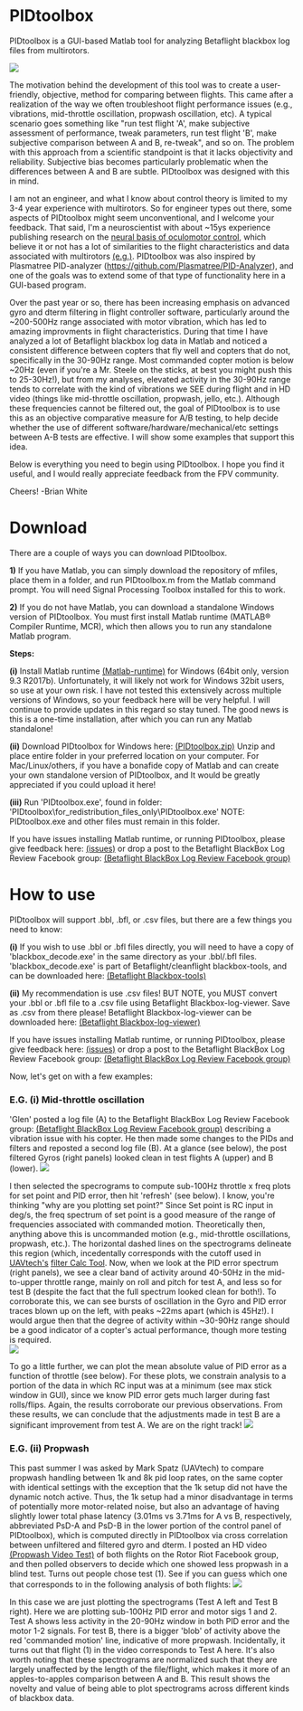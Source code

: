
# PIDtoolbox

PIDtoolbox is a GUI-based Matlab tool for analyzing Betaflight blackbox log files from multirotors.

![](images/PIDtoolboxGUIexample.png)

The motivation behind the development of this tool was to create a user-friendly, objective, method for comparing between flights. This came after a realization of the way we often troubleshoot flight performance issues (e.g., vibrations, mid-throttle oscillation, propwash oscillation, etc). A typical scenario goes something like "run test flight 'A', make subjective assessment of performance, tweak parameters, run test flight 'B', make subjective comparison between A and B, re-tweak", and so on. The problem with this approach from a scientific standpoint is that it lacks objectivity and reliability. Subjective bias becomes particularly problematic when the differences between A and B are subtle. PIDtoolbox was designed with this in mind.

I am not an engineer, and what I know about control theory is limited to my 3-4 year experience with multirotors. So for engineer types out there, some aspects of PIDtoolbox might seem unconventional, and I welcome your feedback. That said, I'm a neuroscientist with about ~15ys experience publishing research on the <a href="https://sites.google.com/site/bjw112968/" target="blank">neural basis of oculomotor control</a>, which believe it or not has a lot of similarities to the flight characteristics and data associated with multirotors <a href="https://www.youtube.com/watch?v=UEqraYeP7Qs" target="blank">(e.g.)</a>. PIDtoolbox was also inspired by Plasmatree PID-analyzer (https://github.com/Plasmatree/PID-Analyzer), and one of the goals was to extend some of that type of functionality here in a GUI-based program.

Over the past year or so, there has been increasing emphasis on advanced gyro and dterm filtering in flight controller software, particularly around the ~200-500Hz range associated with motor vibration, which has led to amazing improvments in flight characteristics. During that time I have analyzed a lot of Betaflight blackbox log data in Matlab and noticed a consistent difference between copters that fly well and copters that do not, specifically in the 30-90Hz range. Most commanded copter motion is below ~20Hz (even if you're a Mr. Steele on the sticks, at best you might push this to 25-30Hz!), but from my analyses, elevated activity in the 30-90Hz range tends to correlate with the kind of vibrations we SEE during flight and in HD video (things like mid-throttle oscillation, propwash, jello, etc.). Although these frequencies cannot be filtered out, the goal of PIDtoolbox is to use this as an objective comparative measure for A/B testing, to help decide whether the use of different software/hardware/mechanical/etc settings between A-B tests are effective. I will show some examples that support this idea.

Below is everything you need to begin using PIDtoolbox. I hope you find it useful, and I would really appreciate feedback from the FPV community.

Cheers! 
  -Brian White

# Download

There are a couple of ways you can download PIDtoolbox. 

**1)** If you have Matlab, you can simply download the repository of mfiles, place them in a folder, and run PIDtoolbox.m from the Matlab command prompt. You will need Signal Processing Toolbox installed for this to work.

**2)** If you do not have Matlab, you can download a standalone Windows version of PIDtoolbox. You must first install Matlab runtime (MATLAB® Compiler Runtime, MCR), which then allows you to run any standalone Matlab program.

**Steps:**

**(i)** Install Matlab runtime <a href="https://www.mathworks.com/products/compiler/matlab-runtime.html" target="blank">(Matlab-runtime)</a> for Windows (64bit only, version 9.3 R2017b). Unfortunately, it will likely not work for Windows 32bit users, so use at your own risk. I have not tested this extensively across multiple versions of Windows, so your feedback here will be very helpful. I will continue to provide updates in this regard so stay tuned. The good news is this is a one-time installation, after which you can run any Matlab standalone!

**(ii)** Download PIDtoolbox for Windows here:
<a href="https://github.com/bw1129/PIDtoolbox/releases" target="blank">(PIDtoolbox.zip)</a> Unzip and place entire folder in your preferred location on your computer. For Mac/Linux/others, if you have a bonafide copy of Matlab and can create your own standalone version of PIDtoolbox, and It would be greatly appreciated if you could upload it here!

**(iii)** Run 'PIDtoolbox.exe', found in folder: 
'PIDtoolbox\for_redistribution_files_only\PIDtoolbox.exe'
NOTE: PIDtoolbox.exe and other files must remain in this folder.

If you have issues installing Matlab runtime, or running PIDtoolbox, please give feedback here:
<a href="https://github.com/bw1129/PIDtoolbox/issues" target="blank">(issues)</a>
or drop a post to the Betaflight BlackBox Log Review Facebook group: <a href="https://www.facebook.com/groups/291745494678694/?ref=bookmarks" target="blank">(Betaflight BlackBox Log Review Facebook group)</a>

# How to use

PIDtoolbox will support .bbl, .bfl, or .csv files, but there are a few things you need to know: 

**(i)** If you wish to use .bbl or .bfl files directly, you will need to have a copy of 'blackbox_decode.exe' in the same directory as your .bbl/.bfl files. 'blackbox_decode.exe' is part of Betaflight/cleanflight blackbox-tools, and can be downloaded here:
<a href="https://www.github.com/betaflight/blackbox-tools" target="blank">(Betaflight Blackbox-tools)</a>

**(ii)** My recommendation is use .csv files! BUT NOTE, you MUST convert your .bbl or .bfl file to a .csv file using Betaflight Blackbox-log-viewer. Save as .csv from there please! Betaflight Blackbox-log-viewer can be downloaded here: 
<a href="https://www.github.com/betaflight/blackbox-log-viewer/releases" target="blank">(Betaflight Blackbox-log-viewer)</a>

If you have issues installing Matlab runtime, or running PIDtoolbox, please give feedback here:
<a href="https://github.com/bw1129/PIDtoolbox/issues" target="blank">(issues)</a>
or drop a post to the Betaflight BlackBox Log Review Facebook group: <a href="https://www.facebook.com/groups/291745494678694/?ref=bookmarks" target="blank">(Betaflight BlackBox Log Review Facebook group)</a>

Now, let's get on with a few examples:

### E.G. (i) Mid-throttle oscillation
'Glen' posted a log file (A) to the Betaflight BlackBox Log Review Facebook group: <a href="https://www.facebook.com/groups/291745494678694/?ref=bookmarks" target="blank">(Betaflight BlackBox Log Review Facebook group)</a>
describing a vibration issue with his copter. He then made some changes to the PIDs and filters and reposted a second log file (B). 
At a glance (see below), the post filtered Gyros (right panels) looked clean in test flights A (upper) and B (lower). 
![](images/PIDtoolboxGUIexample2b.png)

I then selected the specrograms to compute sub-100Hz throttle x freq plots for set point and PID error, then hit 'refresh' (see below). I know, you're thinking "why are you plotting set point?" Since Set point is RC input in deg/s, the freq spectrum of set point is a good measure of the range of frequencies associated with commanded motion. Theoretically then, anything above this is uncommanded motion (e.g., mid-throttle oscillations, propwash, etc.). The horizontal dashed lines on the spectrograms delineate this region (which, incedentally corresponds with the cutoff used in <a href="https://www.youtube.com/channel/UCI2MZOaHJFMAmW5ni7vuAQg" target="blank">UAVtech's</a> <a href="https://drive.google.com/drive/folders/1jCIJ2FKL7t-ZADcErNrZOcWfWtkgSVdr" target="blank">filter Calc Tool</a>. Now, when we look at the PID error spectrum (right panels), we see a clear band of activity around 40-50Hz in the mid-to-upper throttle range, mainly on roll and pitch for test A, and less so for test B (despite the fact that the full spectrum looked clean for both!). To corroborate this, we can see bursts of oscillation in the Gyro and PID error traces blown up on the left, with peaks ~22ms apart (which is 45Hz!). I would argue then that the degree of activity within ~30-90Hz range should be a good indicator of a copter's actual performance, though more testing is required.  
![](images/PIDtoolboxGUIexample2c.png)

To go a little further, we can plot the mean absolute value of PID error as a function of throttle (see below). For these plots, we constrain analysis to a portion of the data in which RC input was at a minimum (see max stick window in GUI), since we know PID error gets much larger during fast rolls/flips. Again, the results corroborate our previous observations. From these results, we can conclude that the adjustments made in test B are a significant improvement from test A. We are on the right track! 
![](images/PIDtoolboxGUIexample2d.png)

### E.G. (ii) Propwash
This past summer I was asked by Mark Spatz (UAVtech) to compare propwash handling between 1k and 8k pid loop rates, on the same copter with identical settings with the exception that the 1k setup did not have the dynamic notch active. Thus, the 1k setup had a minor disadvantage in terms of potentially more motor-related noise, but also an advantage of having slightly lower total phase latency (3.01ms vs 3.71ms for A vs B, respectively, abbreviated PsD-A and PsD-B in the lower portion of the control panel of PIDtoolbox), which is computed directly in PIDtoolbox via cross correlation between unfiltered and filtered gyro and dterm. I posted an HD video <a href="https://www.youtube.com/watch?v=Tbx--JI01NE" target="blank">(Propwash Video Test)</a> of both flights on the Rotor Riot Facebook group, and then polled observers to decide which one showed less propwash in a blind test. Turns out people chose test (1). See if you can guess which one that corresponds to in the following analysis of both flights:
![](images/PIDtoolboxGUIexample1b.png)

In this case we are just plotting the spectrograms (Test A left and Test B right). Here we are plotting sub-100Hz PID error and motor sigs 1 and 2. Test A shows less activity in the 20-90Hz window in both PID error and the motor 1-2 signals. For test B, there is a bigger 'blob' of activity above the red 'commanded motion' line, indicative of more propwash. Incidentally, it turns out that flight (1) in the video corresponds to Test A here. It's also worth noting that these spectrograms are normalized such that they are largely unaffected by the length of the file/flight, which makes it more of an apples-to-apples comparison between A and B. This result shows the novelty and value of being able to plot spectrograms across different kinds of blackbox data. 
